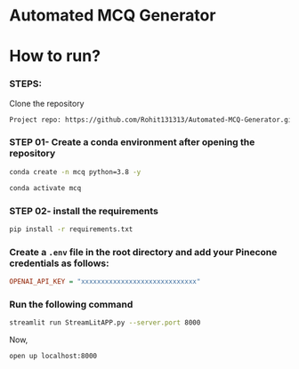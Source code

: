 # Automated MCQ Generator


# How to run?
### STEPS:

Clone the repository

```bash
Project repo: https://github.com/Rohit131313/Automated-MCQ-Generator.git
```

### STEP 01- Create a conda environment after opening the repository

```bash
conda create -n mcq python=3.8 -y
```

```bash
conda activate mcq
```

### STEP 02- install the requirements
```bash
pip install -r requirements.txt
```


### Create a `.env` file in the root directory and add your Pinecone credentials as follows:

```ini
OPENAI_API_KEY = "xxxxxxxxxxxxxxxxxxxxxxxxxxxxx"
```


### Run the following command
```bash
streamlit run StreamLitAPP.py --server.port 8000
```

Now,
```bash
open up localhost:8000
```



